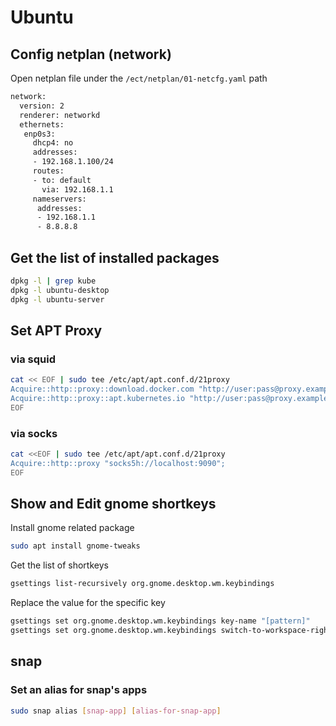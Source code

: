 # Ubuntu

## Config netplan (network)

Open netplan file under the `/ect/netplan/01-netcfg.yaml` path

```bash
network:
  version: 2
  renderer: networkd
  ethernets:
   enp0s3:
     dhcp4: no
     addresses:
     - 192.168.1.100/24
     routes:
     - to: default
       via: 192.168.1.1
     nameservers:
      addresses:
      - 192.168.1.1
      - 8.8.8.8
```

## Get the list of installed packages

```bash
dpkg -l | grep kube
dpkg -l ubuntu-desktop
dpkg -l ubuntu-server
```

## Set APT Proxy

### via squid

```bash
cat << EOF | sudo tee /etc/apt/apt.conf.d/21proxy
Acquire::http::proxy::download.docker.com "http://user:pass@proxy.example.com:3128/";
Acquire::http::proxy::apt.kubernetes.io "http://user:pass@proxy.example.com:3128/";
EOF
```

### via socks

```bash
cat <<EOF | sudo tee /etc/apt/apt.conf.d/21proxy
Acquire::http::proxy "socks5h://localhost:9090";
EOF
```

## Show and Edit gnome shortkeys

Install gnome related package

```bash
sudo apt install gnome-tweaks
```

Get the list of shortkeys

```bash
gsettings list-recursively org.gnome.desktop.wm.keybindings
```

Replace the value for the specific key

```bash
gsettings set org.gnome.desktop.wm.keybindings key-name "[pattern]"
gsettings set org.gnome.desktop.wm.keybindings switch-to-workspace-right  "['<Super>Page_Down', '<Super><Alt>Right']"
```

## snap

### Set an alias for snap's apps

```bash
sudo snap alias [snap-app] [alias-for-snap-app]
```
